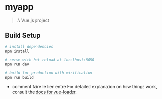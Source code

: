 # myapp

> A Vue.js project

## Build Setup

``` bash
# install dependencies
npm install

# serve with hot reload at localhost:8080
npm run dev

# build for production with minification
npm run build
```


- comment faire le lien entre
For detailed explanation on how things work, consult the [docs for vue-loader](http://vuejs.github.io/vue-loader).
